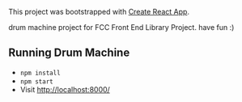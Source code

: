 This project was bootstrapped with [Create React App](https://github.com/facebook/create-react-app).

drum machine project for FCC Front End Library Project.
have fun :)

## Running Drum Machine

- `npm install`
- `npm start`
- Visit [http://localhost:8000/](http://localhost:3000/)
